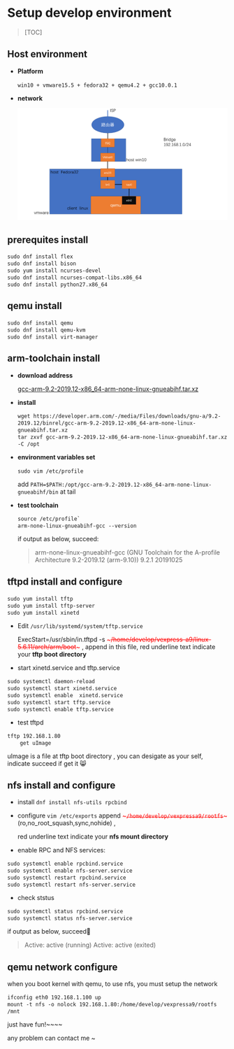# Setup develop environment

> [TOC]

## **Host environment**

* **Platform**

  `win10 + vmware15.5 + fedora32 + qemu4.2 + gcc10.0.1`

* **network**

  ![network-env](./images/network.png)

## **prerequites install**
```shell
sudo dnf install flex
sudo dnf install bison
sudo yum install ncurses-devel
sudo dnf install ncurses-compat-libs.x86_64
sudo dnf install python27.x86_64
```

## **qemu install**

```shell
sudo dnf install qemu
sudo dnf install qemu-kvm
sudo dnf install virt-manager
```

##  **arm-toolchain install**

* **download address**

  [gcc-arm-9.2-2019.12-x86_64-arm-none-linux-gnueabihf.tar.xz](https://developer.arm.com/-/media/Files/downloads/gnu-a/9.2-2019.12/binrel/gcc-arm-9.2-2019.12-x86_64-arm-none-linux-gnueabihf.tar.xz?revision=fed31ee5-2ed7-40c8-9e0e-474299a3c4ac&la=en&hash=76DAF56606E7CB66CC5B5B33D8FB90D9F24C9D20)

* **install**

  ```shell
  wget https://developer.arm.com/-/media/Files/downloads/gnu-a/9.2-2019.12/binrel/gcc-arm-9.2-2019.12-x86_64-arm-none-linux-gnueabihf.tar.xz 
  tar zxvf gcc-arm-9.2-2019.12-x86_64-arm-none-linux-gnueabihf.tar.xz -C /opt
  ```

* **environment variables set**

  `sudo vim /etc/profile`

  add `PATH=$PATH:/opt/gcc-arm-9.2-2019.12-x86_64-arm-none-linux-gnueabihf/bin` at tail

* **test toolchain**

  ```shell
  source /etc/profile`
  arm-none-linux-gnueabihf-gcc --version
  ```

  if output as below, succeed:

  > arm-none-linux-gnueabihf-gcc (GNU Toolchain for the A-profile Architecture 9.2-2019.12 (arm-9.10)) 9.2.1 20191025

## **tftpd install and configure**

```shell
sudo yum install tftp
sudo yum install tftp-server
sudo yum install xinetd
```

* Edit `/usr/lib/systemd/system/tftp.service`

  ExecStart=/usr/sbin/in.tftpd -s <font color="red">	~~~/home/develop/vexpress-a9/linux-5.6.11/arch/arm/boot~~~ </font>, append in this file, red underline text indicate your **tftp boot directory**  

* start xinetd.service and tftp.service

```shell
sudo systemctl daemon-reload
sudo systemctl start xinetd.service
sudo systemctl enable  xinetd.service
sudo systemctl start tftp.service
sudo systemctl enable tftp.service
```

* test tftpd

```shell
tftp 192.168.1.80
	get uImage
```

uImage is a file at tftp boot directory , you can desigate as your self, indicate succeed if get it :smile_cat:

## **nfs install and configure**
* install 
  `dnf install nfs-utils rpcbind`
  
* configure
  ``vim /etc/exports``
  append <font color="red">~~~`/home/develop/vexpressa9/rootfs`~~~</font>  (ro,no_root_squash,sync,nohide) , 

  red underline text indicate your **nfs mount directory**  

* enable RPC and NFS services:

```shell
sudo systemctl enable rpcbind.service
sudo systemctl enable nfs-server.service
sudo systemctl restart rpcbind.service
sudo systemctl restart nfs-server.service
```

* check ststus

```shell
sudo systemctl status rpcbind.service
sudo systemctl status nfs-server.service
```

if output as below, succeed:athletic_shoe:

> Active: active (running)
> Active: active (exited)

## **qemu network configure**

when you boot kernel with qemu, to use nfs, you must setup the network

```shell
ifconfig eth0 192.168.1.100 up 
mount -t nfs -o nolock 192.168.1.80:/home/develop/vexpressa9/rootfs /mnt
```



just have fun!~~~~

any problem can contact me ~	

